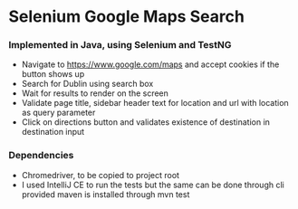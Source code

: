 # Selenium Google Maps Search

### Implemented in Java, using Selenium and TestNG

 - Navigate to https://www.google.com/maps and accept cookies if the button shows up
 - Search for Dublin using search box
 - Wait for results to render on the screen
 - Validate page title, sidebar header text for location and url with location as query parameter
 - Click on directions button and validates existence of destination in destination input

### Dependencies

 - Chromedriver, to be copied to project root
 - I used IntelliJ CE to run the tests but the same can be done through cli provided maven is installed through mvn test 
